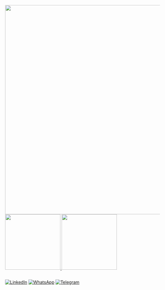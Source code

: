<img width="680em" src="https://i.imgur.com/FWW3je9.png"/>
<div>
<a href="https://celli.dev">
<img height="180em" src="https://github-readme-stats.vercel.app/api?username=lucascelli&layout=compact&langs_count=7&theme=algolia&locale=pt-br"/>
<img height="180em" src="https://github-readme-stats.vercel.app/api/top-langs/?username=lucascelli&show_icons=true&theme=algolia&include_all_commits=true&count_private=true&locale=pt-br"/>
</div>

##

[![LinkedIn](https://img.shields.io/badge/LinkedIn-0077B5?style=for-the-badge&logo=linkedin&logoColor=white)](https://www.linkedin.com/in/lucascelli/)
[![WhatsApp](https://img.shields.io/badge/WhatsApp-25D366?style=for-the-badge&logo=whatsapp&logoColor=white)](https://wa.me/message/M4HXPYCLJGAZC1)
[![Telegram](https://img.shields.io/badge/Telegram-2CA5E0?style=for-the-badge&logo=telegram&logoColor=white)](https://t.me/lucascelli)
